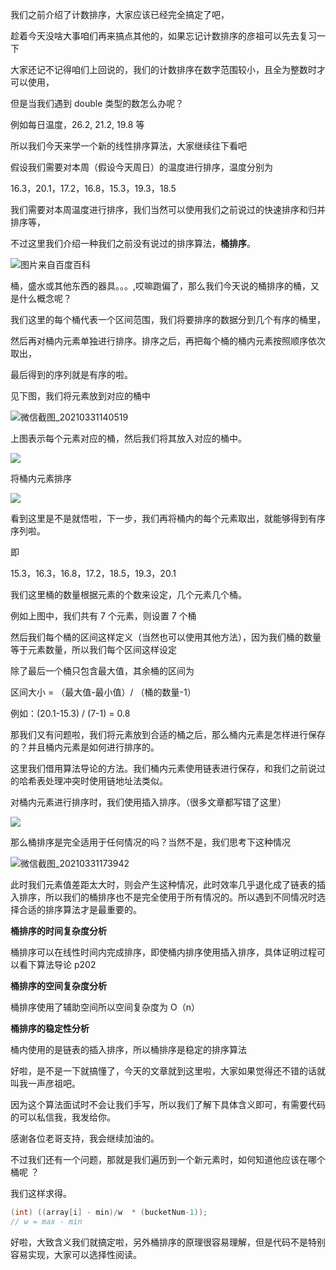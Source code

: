 我们之前介绍了计数排序，大家应该已经完全搞定了吧，

趁着今天没啥大事咱们再来搞点其他的，如果忘记计数排序的彦祖可以先去复习一下

大家还记不记得咱们上回说的，我们的计数排序在数字范围较小，且全为整数时才可以使用，

但是当我们遇到 double 类型的数怎么办呢？

例如每日温度，26.2, 21.2, 19.8  等

所以我们今天来学一个新的线性排序算法，大家继续往下看吧

假设我们需要对本周（假设今天周日）的温度进行排序，温度分别为

16.3，20.1，17.2，16.8，15.3，19.3，18.5

我们需要对本周温度进行排序，我们当然可以使用我们之前说过的快速排序和归并排序等，

不过这里我们介绍一种我们之前没有说过的排序算法，**桶排序**。

![图片来自百度百科](https://cdn.jsdelivr.net/gh/tan45du/photobed@master/微信截图_20210331130134.3wsjrib22ue0.png)

桶，盛水或其他东西的器具。。。,哎嘛跑偏了，那么我们今天说的桶排序的桶，又是什么概念呢？

我们这里的每个桶代表一个区间范围，我们将要排序的数据分到几个有序的桶里，

然后再对桶内元素单独进行排序。排序之后，再把每个桶的桶内元素按照顺序依次取出，

最后得到的序列就是有序的啦。

见下图，我们将元素放到对应的桶中

![微信截图_20210331140519](https://cdn.jsdelivr.net/gh/tan45du/photobed@master/微信截图_20210331140519.6f19qdtu04w0.png)

上图表示每个元素对应的桶，然后我们将其放入对应的桶中。

![](https://cdn.jsdelivr.net/gh/tan45du/photobed@master/微信截图_20210331140752.18z2563p02o0.png)

将桶内元素排序

![](https://cdn.jsdelivr.net/gh/tan45du/photobed@master/微信截图_20210331140921.274drwaxkv9c.png)

看到这里是不是就悟啦，下一步，我们再将桶内的每个元素取出，就能够得到有序序列啦。

即

15.3，16.3，16.8，17.2，18.5，19.3，20.1

我们这里桶的数量根据元素的个数来设定，几个元素几个桶。

例如上图中，我们共有 7 个元素，则设置 7 个桶

然后我们每个桶的区间这样定义（当然也可以使用其他方法），因为我们桶的数量等于元素数量，所以我们每个区间这样设定

除了最后一个桶只包含最大值，其余桶的区间为

区间大小 = （最大值-最小值）/ （桶的数量-1）

例如：(20.1-15.3) / (7-1) = 0.8

那我们又有问题啦，我们将元素放到合适的桶之后，那么桶内元素是怎样进行保存的？并且桶内元素是如何进行排序的。

这里我们借用算法导论的方法。我们桶内元素使用链表进行保存，和我们之前说过的哈希表处理冲突时使用链地址法类似。

对桶内元素进行排序时，我们使用插入排序。（很多文章都写错了这里）

![](https://cdn.jsdelivr.net/gh/tan45du/photobed@master/微信截图_20210331162409.6gz2xev8lgg0.png)



那么桶排序是完全适用于任何情况的吗？当然不是，我们思考下这种情况

![微信截图_20210331173942](https://cdn.jsdelivr.net/gh/tan45du/photobed@master/微信截图_20210331173942.5w8mixnni5k0.png)

此时我们元素值差距太大时，则会产生这种情况，此时效率几乎退化成了链表的插入排序，所以我们的桶排序也不是完全使用于所有情况的。所以遇到不同情况时选择合适的排序算法才是最重要的。

**桶排序的时间复杂度分析**

桶排序可以在线性时间内完成排序，即使桶内排序使用插入排序，具体证明过程可以看下算法导论 p202

**桶排序的空间复杂度分析**

桶排序使用了辅助空间所以空间复杂度为  O（n）

**桶排序的稳定性分析**

桶内使用的是链表的插入排序，所以桶排序是稳定的排序算法

好啦，是不是一下就搞懂了，今天的文章就到这里啦，大家如果觉得还不错的话就叫我一声彦祖吧。

因为这个算法面试时不会让我们手写，所以我们了解下具体含义即可，有需要代码的可以私信我，我发给你。

感谢各位老哥支持，我会继续加油的。

不过我们还有一个问题，那就是我们遍历到一个新元素时，如何知道他应该在哪个桶呢 ？

我们这样求得。

```java
(int) ((array[i] - min)/w  * (bucketNum-1));
// w = max - min
```

好啦，大致含义我们就搞定啦，另外桶排序的原理很容易理解，但是代码不是特别容易实现，大家可以选择性阅读。

